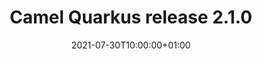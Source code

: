 ---
url: "/releases/q-2.1.0/"
date: 2021-07-30T10:00:00+01:00
type: release-note
version: "2.1.0"
title: "Camel Quarkus release 2.1.0"
preview: ""
changelog: ""
category: "camel-quarkus"
milestone: 17
---